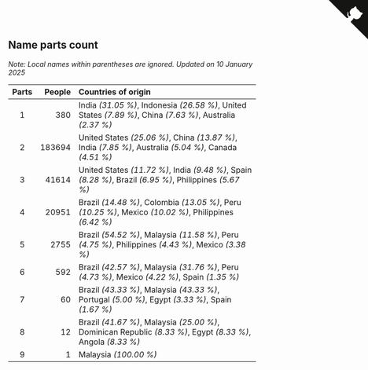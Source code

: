 ## Name parts count

*Note: Local names within parentheses are ignored.*
*Updated on 10 January 2025*

| Parts | People | Countries of origin |
| :--: | ---: | :--- |
| 1 | 380 | India *(31.05 %)*, Indonesia *(26.58 %)*, United States *(7.89 %)*, China *(7.63 %)*, Australia *(2.37 %)* |
| 2 | 183694 | United States *(25.06 %)*, China *(13.87 %)*, India *(7.85 %)*, Australia *(5.04 %)*, Canada *(4.51 %)* |
| 3 | 41614 | United States *(11.72 %)*, India *(9.48 %)*, Spain *(8.28 %)*, Brazil *(6.95 %)*, Philippines *(5.67 %)* |
| 4 | 20951 | Brazil *(14.48 %)*, Colombia *(13.05 %)*, Peru *(10.25 %)*, Mexico *(10.02 %)*, Philippines *(6.42 %)* |
| 5 | 2755 | Brazil *(54.52 %)*, Malaysia *(11.58 %)*, Peru *(4.75 %)*, Philippines *(4.43 %)*, Mexico *(3.38 %)* |
| 6 | 592 | Brazil *(42.57 %)*, Malaysia *(31.76 %)*, Peru *(4.73 %)*, Mexico *(4.22 %)*, Spain *(1.35 %)* |
| 7 | 60 | Brazil *(43.33 %)*, Malaysia *(43.33 %)*, Portugal *(5.00 %)*, Egypt *(3.33 %)*, Spain *(1.67 %)* |
| 8 | 12 | Brazil *(41.67 %)*, Malaysia *(25.00 %)*, Dominican Republic *(8.33 %)*, Egypt *(8.33 %)*, Angola *(8.33 %)* |
| 9 | 1 | Malaysia *(100.00 %)* |


<a href="https://github.com/JustinTimeCuber/wca_statistics" class="github-corner" aria-label="View source on Github"><svg width="80" height="80" viewBox="0 0 250 250" style="fill:#151513; color:#fff; position: absolute; top: 0; border: 0; right: 0;" aria-hidden="true"><path d="M0,0 L115,115 L130,115 L142,142 L250,250 L250,0 Z"></path><path d="M128.3,109.0 C113.8,99.7 119.0,89.6 119.0,89.6 C122.0,82.7 120.5,78.6 120.5,78.6 C119.2,72.0 123.4,76.3 123.4,76.3 C127.3,80.9 125.5,87.3 125.5,87.3 C122.9,97.6 130.6,101.9 134.4,103.2" fill="currentColor" style="transform-origin: 130px 106px;" class="octo-arm"></path><path d="M115.0,115.0 C114.9,115.1 118.7,116.5 119.8,115.4 L133.7,101.6 C136.9,99.2 139.9,98.4 142.2,98.6 C133.8,88.0 127.5,74.4 143.8,58.0 C148.5,53.4 154.0,51.2 159.7,51.0 C160.3,49.4 163.2,43.6 171.4,40.1 C171.4,40.1 176.1,42.5 178.8,56.2 C183.1,58.6 187.2,61.8 190.9,65.4 C194.5,69.0 197.7,73.2 200.1,77.6 C213.8,80.2 216.3,84.9 216.3,84.9 C212.7,93.1 206.9,96.0 205.4,96.6 C205.1,102.4 203.0,107.8 198.3,112.5 C181.9,128.9 168.3,122.5 157.7,114.1 C157.9,116.9 156.7,120.9 152.7,124.9 L141.0,136.5 C139.8,137.7 141.6,141.9 141.8,141.8 Z" fill="currentColor" class="octo-body"></path></svg></a><style>.github-corner:hover .octo-arm{animation:octocat-wave 560ms ease-in-out}@keyframes octocat-wave{0%,100%{transform:rotate(0)}20%,60%{transform:rotate(-25deg)}40%,80%{transform:rotate(10deg)}}@media (max-width:500px){.github-corner:hover .octo-arm{animation:none}.github-corner .octo-arm{animation:octocat-wave 560ms ease-in-out}}</style>
